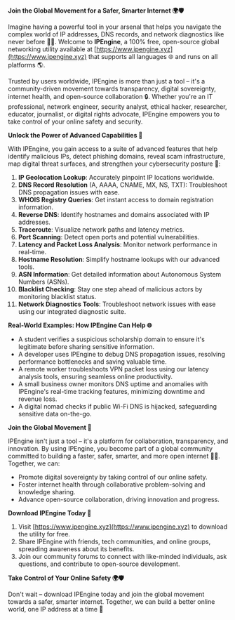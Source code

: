 **Join the Global Movement for a Safer, Smarter Internet 🌍🛡️**

Imagine having a powerful tool in your arsenal that helps you navigate the complex world of IP addresses, DNS records, and network diagnostics like never before 📡🚀. Welcome to **IPEngine**, a 100% free, open-source global networking utility available at [https://www.ipengine.xyz](https://www.ipengine.xyz) that supports all languages 🌐 and runs on all platforms 🌎.

Trusted by users worldwide, IPEngine is more than just a tool – it's a community-driven movement towards transparency, digital sovereignty, internet health, and open-source collaboration 🔒. Whether you're an IT professional, network engineer, security analyst, ethical hacker, researcher, educator, journalist, or digital rights advocate, IPEngine empowers you to take control of your online safety and security.

**Unlock the Power of Advanced Capabilities 🤖**

With IPEngine, you gain access to a suite of advanced features that help identify malicious IPs, detect phishing domains, reveal scam infrastructure, map digital threat surfaces, and strengthen your cybersecurity posture 🔐:

1.  **IP Geolocation Lookup**: Accurately pinpoint IP locations worldwide.
2.  **DNS Record Resolution** (A, AAAA, CNAME, MX, NS, TXT): Troubleshoot DNS propagation issues with ease.
3.  **WHOIS Registry Queries**: Get instant access to domain registration information.
4.  **Reverse DNS**: Identify hostnames and domains associated with IP addresses.
5.  **Traceroute**: Visualize network paths and latency metrics.
6.  **Port Scanning**: Detect open ports and potential vulnerabilities.
7.  **Latency and Packet Loss Analysis**: Monitor network performance in real-time.
8.  **Hostname Resolution**: Simplify hostname lookups with our advanced tools.
9.  **ASN Information**: Get detailed information about Autonomous System Numbers (ASNs).
10. **Blacklist Checking**: Stay one step ahead of malicious actors by monitoring blacklist status.
11. **Network Diagnostics Tools**: Troubleshoot network issues with ease using our integrated diagnostic suite.

**Real-World Examples: How IPEngine Can Help 🌐**

*   A student verifies a suspicious scholarship domain to ensure it's legitimate before sharing sensitive information.
*   A developer uses IPEngine to debug DNS propagation issues, resolving performance bottlenecks and saving valuable time.
*   A remote worker troubleshoots VPN packet loss using our latency analysis tools, ensuring seamless online productivity.
*   A small business owner monitors DNS uptime and anomalies with IPEngine's real-time tracking features, minimizing downtime and revenue loss.
*   A digital nomad checks if public Wi-Fi DNS is hijacked, safeguarding sensitive data on-the-go.

**Join the Global Movement 🌟**

IPEngine isn't just a tool – it's a platform for collaboration, transparency, and innovation. By using IPEngine, you become part of a global community committed to building a faster, safer, smarter, and more open internet 📡🚀. Together, we can:

*   Promote digital sovereignty by taking control of our online safety.
*   Foster internet health through collaborative problem-solving and knowledge sharing.
*   Advance open-source collaboration, driving innovation and progress.

**Download IPEngine Today 🔗**

1.  Visit [https://www.ipengine.xyz](https://www.ipengine.xyz) to download the utility for free.
2.  Share IPEngine with friends, tech communities, and online groups, spreading awareness about its benefits.
3.  Join our community forums to connect with like-minded individuals, ask questions, and contribute to open-source development.

**Take Control of Your Online Safety 🌍🛡️**

Don't wait – download IPEngine today and join the global movement towards a safer, smarter internet. Together, we can build a better online world, one IP address at a time 🚀